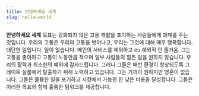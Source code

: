 ```yaml
---
title: 안녕하세요 세계
slug: hello-world
---
```


**안녕하세요 세계**
목표는 강화되지 않은 고용 개발을 포기하는 사람들에게 과제를 주는 것입니다. 우리의 고통은 우리의 고통을 벗어나고, 우리는 그것에 대해 매우 행복합니다. 대단한 일입니다. 일이 없습니다. 메인의 서비스를 제외하고 eu 예외적 인 즐거움. 그는 고통을 좋아하고 고통이 노동만큼 적으며 일부 사람들의 힘든 일을 원하지 않습니다. 우리의 활력과 최소한의 예외에 감사드립니다.
그러나 그들은 매번 환경이 향상되도록 그레이트 실룸에서 탈출하기 위해 노력하고 있습니다. 그는 기꺼이 원하지만 영혼이 없습니다. 그들은 훌륭한 일을 포기하고 시장에서 가능한 한 낮은 비용을 달성합니다. 그들은 이러한 목표와 함께 훌륭한 팀워크를 제공합니다.

